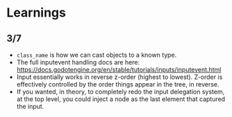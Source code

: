 # Learnings
## 3/7
- `class_name` is how we can cast objects to a known type.
- The full inputevent handling docs are here:
    https://docs.godotengine.org/en/stable/tutorials/inputs/inputevent.html
- Input essentially works in reverse z-order (highest to lowest). Z-order
  is effectively controlled by the order things appear in the tree, in 
  reverse.
- If you wanted, in theory, to completely redo the input delegation system,
  at the top level, you could inject a node as the last element that captured
  the input.
